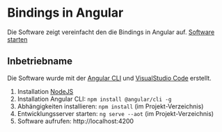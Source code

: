 Bindings in Angular
===================

Die Software zeigt vereinfacht den die Bindings in Angular auf.
[Software starten](https://tschuegge.github.io/Angular-Binding/dist/)

Inbetriebname
-------------
Die Software wurde mit der [Angular CLI](https://cli.angular.io) und [VisualStudio Code](https://code.visualstudio.com) erstellt.
1. Installation [NodeJS](https://nodejs.org)
2. Installation Angular CLI: `npm install @angular/cli -g`
3. Abhängigkeiten installieren: `npm install` (im Projekt-Verzeichnis)
4. Entwicklungsserver starten: `ng serve --aot` (im Projekt-Verzeichnis)
5. Software aufrufen: http://localhost:4200
